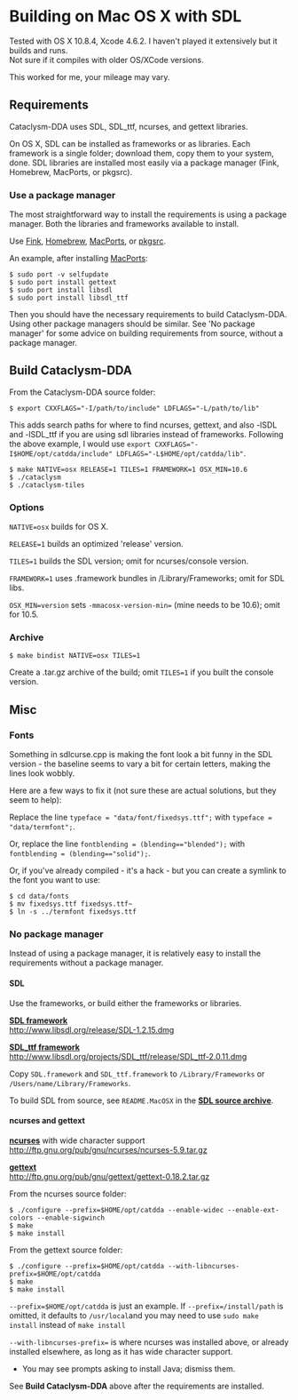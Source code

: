 # Building on Mac OS X with SDL

Tested with OS X 10.8.4, Xcode 4.6.2. I haven't played it extensively but it builds and runs.  
Not sure if it compiles with older OS/XCode versions.

This worked for me, your mileage may vary.

## Requirements

Cataclysm-DDA uses SDL, SDL\_ttf, ncurses, and gettext libraries.

On OS X, SDL can be installed as frameworks or as libraries.
Each framework is a single folder; download them, copy them to your system, done.
SDL libraries are installed most easily via a package manager
(Fink, Homebrew, MacPorts, or pkgsrc).

### Use a package manager

The most straightforward way to install the requirements is using a package manager.
Both the libraries and frameworks available to install.

Use [Fink](http://fink.thetis.ig42.org), [Homebrew](http://mxcl.github.io/homebrew/),
[MacPorts](http://www.macports.org), or [pkgsrc](http://www.pkgsrc.org/).

An example, after installing [MacPorts](http://www.macports.org/):

    $ sudo port -v selfupdate
    $ sudo port install gettext
    $ sudo port install libsdl
    $ sudo port install libsdl_ttf

Then you should have the necessary requirements to build Cataclysm-DDA.
Using other package managers should be similar. See 'No package manager' for some
advice on building requirements from source, without a package manager.

## Build Cataclysm-DDA

From the Cataclysm-DDA source folder:

    $ export CXXFLAGS="-I/path/to/include" LDFLAGS="-L/path/to/lib"
    
This adds search paths for where to find ncurses, gettext, and also -lSDL and -lSDL\_ttf
if you are using sdl libraries instead of frameworks. Following the above example,
I would use `export CXXFLAGS="-I$HOME/opt/catdda/include" LDFLAGS="-L$HOME/opt/catdda/lib"`.

    $ make NATIVE=osx RELEASE=1 TILES=1 FRAMEWORK=1 OSX_MIN=10.6
    $ ./cataclysm
    $ ./cataclysm-tiles

### Options

`NATIVE=osx` builds for OS X.

`RELEASE=1` builds an optimized 'release' version.

`TILES=1` builds the SDL version; omit for ncurses/console version.

`FRAMEWORK=1` uses .framework bundles in /Library/Frameworks; omit for SDL libs.

`OSX_MIN=version` sets `-mmacosx-version-min=` (mine needs to be 10.6); omit for 10.5.

### Archive

    $ make bindist NATIVE=osx TILES=1

Create a .tar.gz archive of the build; omit `TILES=1` if you built the console version.

## Misc

### Fonts

Something in sdlcurse.cpp is making the font look a bit funny in the SDL version -
the baseline seems to vary a bit for certain letters, making the lines look wobbly.

Here are a few ways to fix it (not sure these are actual solutions, but they seem to help):

Replace the line `typeface = "data/font/fixedsys.ttf";` with `typeface = "data/termfont";`.

Or, replace the line `fontblending = (blending=="blended");` with `fontblending = (blending=="solid");`.

Or, if you've already compiled - it's a hack - but you can create a symlink to the font you want to use:

    $ cd data/fonts
    $ mv fixedsys.ttf fixedsys.ttf~
    $ ln -s ../termfont fixedsys.ttf

### No package manager

Instead of using a package manager, it is relatively easy to install the requirements
without a package manager.

#### SDL

Use the frameworks, or build either the frameworks or libraries.

[**SDL framework**](http://www.libsdl.org/download-1.2.php)  
http://www.libsdl.org/release/SDL-1.2.15.dmg

[**SDL\_ttf framework**](http://www.libsdl.org/projects/SDL_ttf/)  
http://www.libsdl.org/projects/SDL_ttf/release/SDL_ttf-2.0.11.dmg

Copy `SDL.framework` and `SDL_ttf.framework` to `/Library/Frameworks`
or `/Users/name/Library/Frameworks`.

To build SDL from source, see `README.MacOSX` in
the [**SDL source archive**](http://www.libsdl.org/release/SDL-1.2.15.tar.gz).

#### ncurses and gettext

[**ncurses**](http://www.gnu.org/software/ncurses/) with wide character support  
http://ftp.gnu.org/pub/gnu/ncurses/ncurses-5.9.tar.gz

[**gettext**](http://www.gnu.org/software/gettext/)  
http://ftp.gnu.org/pub/gnu/gettext/gettext-0.18.2.tar.gz

From the ncurses source folder:

    $ ./configure --prefix=$HOME/opt/catdda --enable-widec --enable-ext-colors --enable-sigwinch
    $ make
    $ make install

From the gettext source folder:

    $ ./configure --prefix=$HOME/opt/catdda --with-libncurses-prefix=$HOME/opt/catdda
    $ make
    $ make install
    
`--prefix=$HOME/opt/catdda` is just an example. If `--prefix=/install/path` is omitted,
it defaults to `/usr/local`and you may need to use `sudo make install` instead of `make install`

`--with-libncurses-prefix=` is where ncurses was installed above, or already installed elsewhere,
as long as it has wide character support.

* You may see prompts asking to install Java; dismiss them.

See **Build Cataclysm-DDA** above after the requirements are installed.
